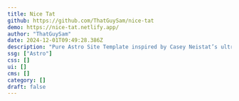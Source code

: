 ```yaml
---
title: Nice Tat
github: https://github.com/ThatGuySam/nice-tat
demo: https://nice-tat.netlify.app/
author: "ThatGuySam"
date: 2024-12-01T09:49:28.386Z
description: "Pure Astro Site Template inspired by Casey Neistat’s ultra-minimal personal site."
ssg: ["Astro"]
css: []
ui: []
cms: []
category: []
draft: false
---
```

